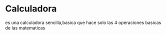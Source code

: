 # Calculadora
es una calculadora sencilla,basica que hace solo las 4 operaciones basicas de las matematicas
